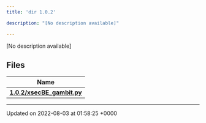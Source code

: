 ```yaml
---
title: 'dir 1.0.2'

description: "[No description available]"

---
```







[No description available]

## Files

| Name           |
| -------------- |
| **[1.0.2/xsecBE_gambit.py](/documentation/code/main/files/xsecbe__gambit_8py/#file-xsecbe-gambit.py)**  |






-------------------------------

Updated on 2022-08-03 at 01:58:25 +0000
